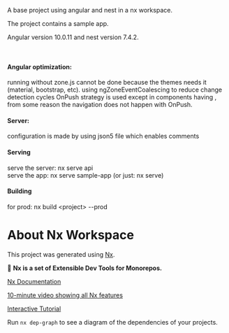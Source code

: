 A base project using angular and nest in a nx workspace.

The project contains a sample app.

Angular version 10.0.11 and nest version 7.4.2.

<br/>

#### Angular optimization:
running without zone.js cannot be done because the themes needs it (material, bootstrap, etc).
using ngZoneEventCoalescing to reduce change detection cycles
OnPush strategy is used except in components having <router-outlet>, from some reason the navigation does not happen with OnPush.

#### Server:
configuration is made by using json5 file which enables comments

#### Serving
serve the server: nx serve api<br/>
serve the app: nx serve sample-app (or just: nx serve)

#### Building
for prod: nx build \<project\> --prod



# About Nx Workspace

This project was generated using [Nx](https://nx.dev).

🔎 **Nx is a set of Extensible Dev Tools for Monorepos.**

[Nx Documentation](https://nx.dev/angular)

[10-minute video showing all Nx features](https://nx.dev/angular/getting-started/what-is-nx)

[Interactive Tutorial](https://nx.dev/angular/tutorial/01-create-application)

Run `nx dep-graph` to see a diagram of the dependencies of your projects.
